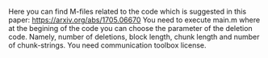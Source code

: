 Here you can find M-files related to the code which is suggested in this paper: https://arxiv.org/abs/1705.06670 
You need to execute main.m where at the begining of the code you can choose the parameter of the deletion code. 
Namely, number of deletions, block length, chunk length and number of chunk-strings. 
You need communication toolbox license.
